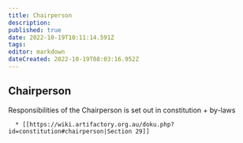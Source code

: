 ```yaml
---
title: Chairperson
description: 
published: true
date: 2022-10-19T10:11:14.591Z
tags: 
editor: markdown
dateCreated: 2022-10-19T08:03:16.952Z
---
```


## Chairperson

Responsibilities of the Chairperson is set out in constitution + by-laws

      * [[https://wiki.artifactory.org.au/doku.php?id=constitution#chairperson|Section 29]]

